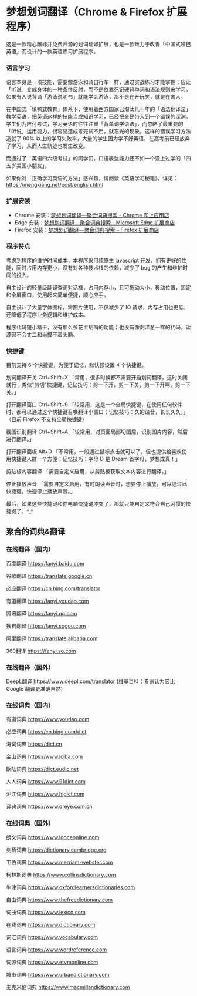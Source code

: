 # 梦想划词翻译（Chrome & Firefox 扩展程序）
这是一款精心雕琢并免费开源的划词翻译扩展，也是一款致力于改善「中国式哑巴英语」而设计的一款英语练习扩展程序。

### 语言学习
语言本身是一项技能，需要像游泳和骑自行车一样，通过实战练习才能掌握；应让「听说」变成身体的一种条件反射，而不是依靠死记硬背单词和语法规则来学习。如果有人说背诵「游泳说明书」就能学会游泳，那不是在开玩笑，就是在害人。

在中国式「填鸭式教育」体系下，使用着西方国家已淘汰几十年的「语法翻译法」教学英语，把英语这样的技能当成知识学习，已经把全民带入到一个错误的深渊。学生们为应付考试，学习英语时往往注重「背单词学语法」，而忽略了最重要的「听说」运用能力，很容易造成考完试不用，就忘光的现象。这样的错误学习方法造就了 90% 以上的学习失败率，大量的学生因为学不好英语，在高考前已经放弃了学习，从而人生轨迹也发生改变。

而通过了「英语四六级考试」的同学们，口语表达能力还不如一个没上过学的「四五岁美国小朋友」。

如果你对「正确学习英语的方法」感兴趣，请阅读《英语学习秘籍》，详见：https://mengxiang.net/post/english.html

### 扩展安装
- Chrome 安装：[梦想划词翻译—聚合词典搜索 - Chrome 网上应用店](https://chrome.google.com/webstore/detail/odfgigmpkhhhieicogijogfobfipijjh)
- Edge 安装：[梦想划词翻译—聚合词典搜索 - Microsoft Edge 扩展商店](https://microsoftedge.microsoft.com/addons/detail/ogleeipbbcokpeabliinildngejmdneg)
- Firefox 安装：[梦想划词翻译—聚合词典搜索 – Firefox 扩展商店](https://addons.mozilla.org/zh-CN/firefox/addon/dream_translate/)

### 程序特点
考虑到程序的维护时间成本，本程序采用纯原生 javascript 开发，拥有更好的性能，同时占用内存更小，没有对各种技术栈的依赖，减少了 bug 的产生和维护时间的投入。

自主设计的轻量级翻译查词对话框，占用内存小，且可拖动大小，移动位置，固定和全屏窗口，使用起来简单便捷，顺心应手。

自主设计了大量字体图标，零图片使用，不仅减少了 IO 请求，内存占用也更低，还降低了程序业务逻辑和维护成本。

程序代码短小精干，没有那么多花里胡哨的功能；也没有像剥洋葱一样的代码，读源码不会丈二和尚摸不着头脑。

### 快捷键
目前支持 6 个快捷键，为便于记忆，默认预设置 4 个快捷键。

划词翻译开关 Ctrl+Shift+X 「常用，很多时候都不需要开启划词翻译，这时关闭就行；类似"剪切"快捷键，记忆技巧：剪一下开，剪一下关，剪一下开啊，剪一下关。」

打开翻译窗口 Ctrl+Shift+9 「较常用，这是一个全局快捷键，在使用任何软件时，都可以通过这个快捷键召唤翻译小窗口；记忆技巧：久的谐音，长长久久。」（目前 Firefox 不支持全局快捷键）

截图识别翻译 Ctrl+Shift+A 「较常用，对页面局部切图后，识别图片内容，然后进行翻译。」

打开翻译面板 Alt+D 「不常用，一般通过鼠标点击就可以了，但也提供给喜欢使用快捷键人群一个方便；记忆技巧：字母 D 是 Dream 首字母，梦想成真！」

剪贴板内容翻译 「需要自定义启用，从剪贴板获取文本内容进行翻译。」

停止播放声音 「需要自定义启用，有时朗读声音时，想要停止播放，可以通过此快捷键，快速停止播放声音。」

最后，如果这些快捷键和你电脑快捷键冲突了，那就只能自定义符合自己习惯的快捷键了。^_^

## 聚合的词典&翻译
### 在线翻译（国内）
百度翻译 https://fanyi.baidu.com

谷歌翻译 https://translate.google.cn

必应翻译 https://cn.bing.com/translator

有道翻译 https://fanyi.youdao.com

腾讯翻译 https://fanyi.qq.com

搜狗翻译 https://fanyi.sogou.com

阿里翻译 https://translate.alibaba.com

360翻译 https://fanyi.so.com

### 在线翻译（国外）
DeepL翻译 https://www.deepl.com/translator (维基百科：专家认为它比 Google 翻译更准确自然)

### 在线词典（国内）
有道词典 https://www.youdao.com

必应词典 https://cn.bing.com/dict

海词词典 https://dict.cn

金山词典 https://www.iciba.com

欧陆词典 https://dict.eudic.net

人人词典 https://www.91dict.com

沪江词典 https://www.hjdict.com

译典词典 https://www.dreye.com.cn

### 在线词典（国外）
朗文词典 https://www.ldoceonline.com

剑桥词典 https://dictionary.cambridge.org

韦伯词典 https://www.merriam-webster.com

柯林斯词典 https://www.collinsdictionary.com

牛津词典 https://www.oxfordlearnersdictionaries.com

自由词典 https://www.thefreedictionary.com

词曲词典 https://www.lexico.com

在线词典 https://www.dictionary.com

词汇词典 https://www.vocabulary.com

语言词典 https://www.wordreference.com

词源词典 https://www.etymonline.com

城市词典 https://www.urbandictionary.com

麦克米伦词典 https://www.macmillandictionary.com
